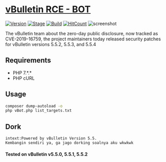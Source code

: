 # [vBulletin RCE - BOT](https://github.com/ardzz/vbulletin-bot)
[![Version](https://img.shields.io/badge/Version-1.0-brightgreen.svg?maxAge=259200)]()
[![Stage](https://img.shields.io/badge/Release-Beta-green.svg)]()
[![Build](https://img.shields.io/badge/Type_-_exploit-green.svg?maxAge=259200)]()
[![HitCount](http://hits.dwyl.io/ardzz/vbulletin-bot.svg)](http://hits.dwyl.io/ardzz/vbulletin-bot)
![screenshot](https://raw.githubusercontent.com/ardzz/vbulletin-bot/master/screenshot/vbulletin-2.jpg)

The vBulletin team about the zero-day public disclosure, now tracked as CVE-2019-16759, the project maintainers today released security patches for vBulletin versions 5.5.2, 5.5.3, and 5.5.4

## Requirements
* PHP 7.\*.\*
* PHP cURL

## Usage
```bash
composer dump-autoload -o
php vBot.php list_targets.txt
```
## Dork
```
intext:Powered by vBulletin Version 5.5.
Kembangin sendiri ya, ga jago dorking soalnya aku wkwkwk
```
#### Tested on vBulletin v5.5.0, 5.5.1, 5.5.2
